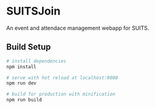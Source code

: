 # SUITSJoin

An event and attendace management webapp for SUITS.

## Build Setup

``` bash
# install dependencies
npm install

# serve with hot reload at localhost:8080
npm run dev

# build for production with minification
npm run build
```

